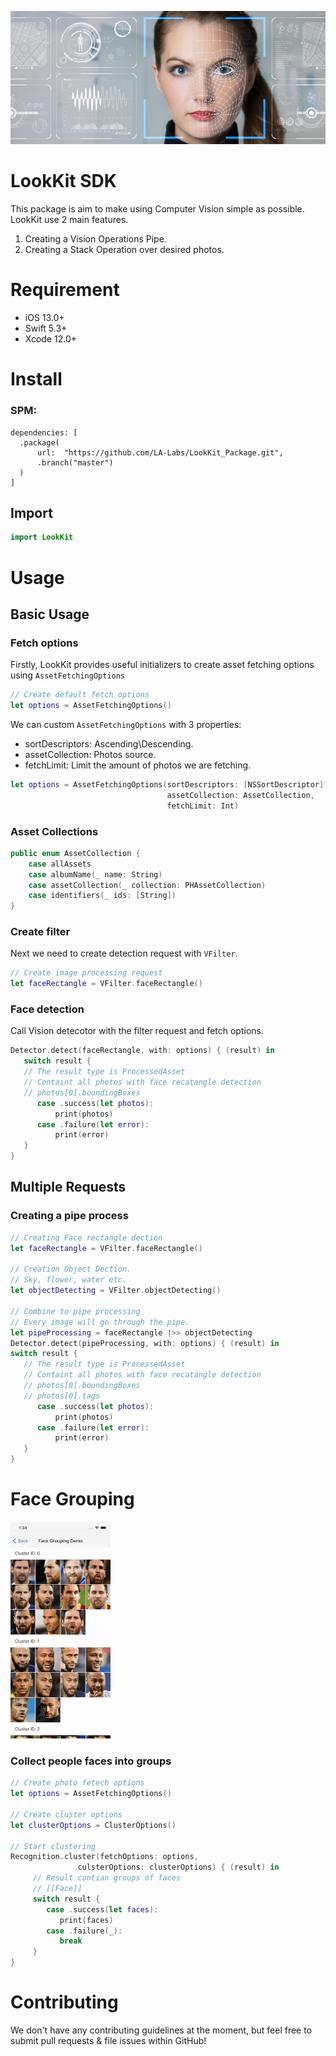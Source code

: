 

![Screenshot](fr2.png)
# LookKit SDK

This package is aim to make using Computer Vision simple as possible.
LookKit use 2 main features.
1. Creating a Vision Operations Pipe.
2. Creating a Stack Operation over desired photos.

# Requirement
- iOS 13.0+
- Swift 5.3+
- Xcode 12.0+

# Install
### SPM:
```
dependencies: [
  .package(
      url:  "https://github.com/LA-Labs/LookKit_Package.git",
      .branch("master")
  )
]
```
## Import
```swift 
import LookKit
```
# Usage

## Basic Usage
### Fetch options
Firstly, LookKit provides useful initializers to create asset fetching options using ```AssetFetchingOptions```
```swift 
// Create default fetch options
let options = AssetFetchingOptions()
```

We can custom ```AssetFetchingOptions``` with 3 properties:
- sortDescriptors: Ascending\Descending.
- assetCollection: Photos source.
- fetchLimit: Limit the amount of photos we are fetching.
```swift
let options = AssetFetchingOptions(sortDescriptors: [NSSortDescriptor]?,
                                   assetCollection: AssetCollection,
                                   fetchLimit: Int)
```

### Asset Collections
```swift
public enum AssetCollection {
    case allAssets
    case albumName(_ name: String)
    case assetCollection(_ collection: PHAssetCollection)
    case identifiers(_ ids: [String])
}
```

### Create filter
Next we need to create detection request with ```VFilter```. 
```swift 
// Create image processing request
let faceRectangle = VFilter.faceRectangle()
````


### Face detection 
Call Vision detecotor with the filter request and fetch options.
```swift 
Detector.detect(faceRectangle, with: options) { (result) in
   switch result {
   // The result type is ProcessedAsset
   // Containt all photos with face recatangle detection
   // photos[0].boundingBoxes
      case .success(let photos):
          print(photos)
      case .failure(let error):
          print(error)
   }
}
```


## Multiple Requests
### Creating a pipe process
```swift
// Creating Face rectangle dection
let faceRectangle = VFilter.faceRectangle()
        
// Creation Object Dection.
// Sky, flower, water etc.
let objectDetecting = VFilter.objectDetecting()

// Combine to pipe processing
// Every image will go through the pipe.
let pipeProcessing = faceRectangle |>> objectDetecting
Detector.detect(pipeProcessing, with: options) { (result) in
switch result {
   // The result type is ProcessedAsset
   // Containt all photos with face recatangle detection
   // photos[0].boundingBoxes
   // photos[0].tags
      case .success(let photos):
          print(photos)
      case .failure(let error):
          print(error)
   }
}
```

# Face Grouping

![](face_group.gif)

### Collect people faces into groups
```swift
// Create photo fetech options
let options = AssetFetchingOptions()
        
// Create cluster options
let clusterOptions = ClusterOptions()

// Start clustering
Recognition.cluster(fetchOptions: options,
               culsterOptions: clusterOptions) { (result) in
     // Result contian groups of faces
     // [[Face]]
     switch result {
        case .success(let faces):
           print(faces)
        case .failure(_):
           break
     }
}
```



# Contributing
We don't have any contributing guidelines at the moment, but feel free to submit pull requests & file issues within GitHub!
